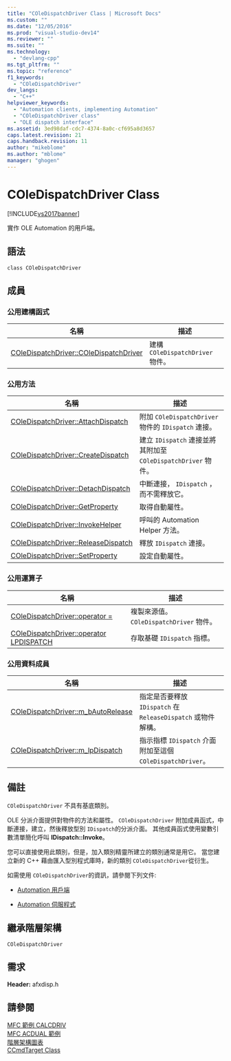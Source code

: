```yaml
---
title: "COleDispatchDriver Class | Microsoft Docs"
ms.custom: ""
ms.date: "12/05/2016"
ms.prod: "visual-studio-dev14"
ms.reviewer: ""
ms.suite: ""
ms.technology: 
  - "devlang-cpp"
ms.tgt_pltfrm: ""
ms.topic: "reference"
f1_keywords: 
  - "COleDispatchDriver"
dev_langs: 
  - "C++"
helpviewer_keywords: 
  - "Automation clients, implementing Automation"
  - "COleDispatchDriver class"
  - "OLE dispatch interface"
ms.assetid: 3ed98daf-cdc7-4374-8a0c-cf695a8d3657
caps.latest.revision: 21
caps.handback.revision: 11
author: "mikeblome"
ms.author: "mblome"
manager: "ghogen"
---
```

# COleDispatchDriver Class
[!INCLUDE[vs2017banner](../../assembler/inline/includes/vs2017banner.md)]

實作 OLE Automation 的用戶端。  
  
## 語法  
  
```  
class COleDispatchDriver  
```  
  
## 成員  
  
### 公用建構函式  
  
|名稱|描述|  
|--------|--------|  
|[COleDispatchDriver::COleDispatchDriver](../Topic/COleDispatchDriver::COleDispatchDriver.md)|建構 `COleDispatchDriver` 物件。|  
  
### 公用方法  
  
|名稱|描述|  
|--------|--------|  
|[COleDispatchDriver::AttachDispatch](../Topic/COleDispatchDriver::AttachDispatch.md)|附加 `COleDispatchDriver` 物件的 `IDispatch` 連接。|  
|[COleDispatchDriver::CreateDispatch](../Topic/COleDispatchDriver::CreateDispatch.md)|建立 `IDispatch` 連接並將其附加至 `COleDispatchDriver` 物件。|  
|[COleDispatchDriver::DetachDispatch](../Topic/COleDispatchDriver::DetachDispatch.md)|中斷連接， `IDispatch` ，而不需釋放它。|  
|[COleDispatchDriver::GetProperty](../Topic/COleDispatchDriver::GetProperty.md)|取得自動屬性。|  
|[COleDispatchDriver::InvokeHelper](../Topic/COleDispatchDriver::InvokeHelper.md)|呼叫的 Automation Helper 方法。|  
|[COleDispatchDriver::ReleaseDispatch](../Topic/COleDispatchDriver::ReleaseDispatch.md)|釋放 `IDispatch` 連接。|  
|[COleDispatchDriver::SetProperty](../Topic/COleDispatchDriver::SetProperty.md)|設定自動屬性。|  
  
### 公用運算子  
  
|名稱|描述|  
|--------|--------|  
|[COleDispatchDriver::operator \=](../Topic/COleDispatchDriver::operator%20=.md)|複製來源值。 `COleDispatchDriver` 物件。|  
|[COleDispatchDriver::operator LPDISPATCH](../Topic/COleDispatchDriver::operator%20LPDISPATCH.md)|存取基礎 `IDispatch` 指標。|  
  
### 公用資料成員  
  
|名稱|描述|  
|--------|--------|  
|[COleDispatchDriver::m\_bAutoRelease](../Topic/COleDispatchDriver::m_bAutoRelease.md)|指定是否要釋放 `IDispatch` 在 `ReleaseDispatch` 或物件解構。|  
|[COleDispatchDriver::m\_lpDispatch](../Topic/COleDispatchDriver::m_lpDispatch.md)|指示指標 `IDispatch` 介面附加至這個 `COleDispatchDriver`。|  
  
## 備註  
 `COleDispatchDriver` 不具有基底類別。  
  
 OLE 分派介面提供對物件的方法和屬性。  `COleDispatchDriver` 附加成員函式，中斷連接，建立，然後釋放型別 `IDispatch`的分派介面。  其他成員函式使用變數引數清單簡化呼叫 **IDispatch::Invoke**。  
  
 您可以直接使用此類別，但是，加入類別精靈所建立的類別通常是用它。  當您建立新的 C\+\+ 藉由匯入型別程式庫時，新的類別 `COleDispatchDriver`從衍生。  
  
 如需使用 `COleDispatchDriver`的資訊，請參閱下列文件:  
  
-   [Automation 用戶端](../../mfc/automation-clients.md)  
  
-   [Automation 伺服程式](../../mfc/automation-servers.md)  
  
## 繼承階層架構  
 `COleDispatchDriver`  
  
## 需求  
 **Header:** afxdisp.h  
  
## 請參閱  
 [MFC 範例 CALCDRIV](../../top/visual-cpp-samples.md)   
 [MFC ACDUAL 範例](../../top/visual-cpp-samples.md)   
 [階層架構圖表](../../mfc/hierarchy-chart.md)   
 [CCmdTarget Class](../../mfc/reference/ccmdtarget-class.md)